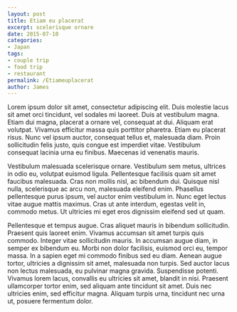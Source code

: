 ```yaml
---
layout: post
title: Etiam eu placerat 
excerpt: scelerisque ornare
date: 2015-07-10
categories:
- Japan
tags:
- couple trip
- food trip
- restaurant
permalink: /Etiameuplacerat
author: James
---
```

Lorem ipsum dolor sit amet, consectetur adipiscing elit. Duis molestie lacus sit amet orci tincidunt, vel sodales mi laoreet. Duis at vestibulum magna. Etiam dui magna, placerat a ornare vel, consequat at dui. Aliquam erat volutpat. Vivamus efficitur massa quis porttitor pharetra. Etiam eu placerat risus. Nunc vel ipsum auctor, consequat tellus et, malesuada diam. Proin sollicitudin felis justo, quis congue est imperdiet vitae. Vestibulum consequat lacinia urna eu finibus. Maecenas id venenatis mauris.

Vestibulum malesuada scelerisque ornare. Vestibulum sem metus, ultrices in odio eu, volutpat euismod ligula. Pellentesque facilisis quam sit amet faucibus malesuada. Cras non mollis nisl, ac bibendum dui. Quisque nisl nulla, scelerisque ac arcu non, malesuada eleifend enim. Phasellus pellentesque purus ipsum, vel auctor enim vestibulum in. Nunc eget lectus vitae augue mattis maximus. Cras ut ante interdum, egestas velit in, commodo metus. Ut ultricies mi eget eros dignissim eleifend sed ut quam.

Pellentesque et tempus augue. Cras aliquet mauris in bibendum sollicitudin. Praesent quis laoreet enim. Vivamus accumsan sit amet turpis quis commodo. Integer vitae sollicitudin mauris. In accumsan augue diam, in semper ex bibendum eu. Morbi non dolor facilisis, euismod orci eu, tempor massa. In a sapien eget mi commodo finibus sed eu diam. Aenean augue tortor, ultricies a dignissim sit amet, malesuada non turpis. Sed auctor lacus non lectus malesuada, eu pulvinar magna gravida. Suspendisse potenti. Vivamus lorem lacus, convallis eu ultricies sit amet, blandit in nisi. Praesent ullamcorper tortor enim, sed aliquam ante tincidunt sit amet. Duis nec ultricies enim, sed efficitur magna. Aliquam turpis urna, tincidunt nec urna ut, posuere fermentum dolor.
